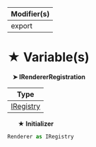 | Modifier(s)                            |
|----------------------------------------|
| export |

# &#9733; Variable(s)

&nbsp;&nbsp; **&#10148; IRendererRegistration**

| Type                        |
|-----------------------------|
| [IRegistry](/kernel/interface/di/iregistry.md) |

&nbsp;&nbsp;&nbsp;&nbsp;&nbsp; **&#9733; Initializer**

```ts
Renderer as IRegistry
```